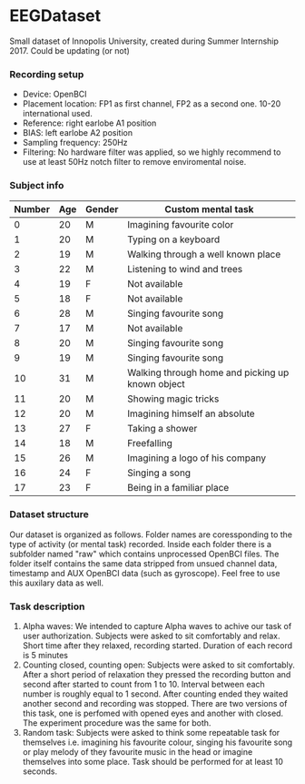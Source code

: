# EEGDataset
Small dataset of Innopolis University, created during Summer Internship 2017. Could be updating (or not)

### Recording setup
  
  * Device: OpenBCI
  * Placement location: FP1 as first channel, FP2 as a second one. 10-20 international used.
  * Reference: right earlobe A1 position
  * BIAS: left earlobe A2 position
  * Sampling frequency: 250Hz
  * Filtering: No hardware filter was applied, so we highly recommend to use at least 50Hz notch filter to remove enviromental noise. 


### Subject info

Number|Age|Gender|Custom mental task|
------|---|------|------------------|
0|20|M|Imagining favourite color
1|20|M|Typing on a keyboard
2|19|M|Walking through a well known place
3|22|M|Listening to wind and trees 
4|19|F|Not available
5|18|F|Not available
6|28|M|Singing favourite song
7|17|M|Not available
8|20|M|Singing favourite song
9|19|M|Singing favourite song
10|31|M|Walking through home and picking up known object
11|20|M|Showing magic tricks
12|20|M|Imagining himself an absolute
13|27|F|Taking a shower
14|18|M|Freefalling
15|26|M|Imagining a logo of his company
16|24|F|Singing a song
17|23|F|Being in a familiar place


### Dataset structure
Our dataset is organized as follows. Folder names are coressponding to the type of activity (or mental task) recorded. 
Inside each folder there is a subfolder named "raw" which contains unprocessed OpenBCI files.
The folder itself contains the same data stripped from unsued channel data, timestamp and AUX OpenBCI data (such as gyroscope).
Feel free to use this auxilary data as well. 

### Task description

 1. Alpha waves: We intended to capture Alpha waves to achive our task of user authorization. Subjects were asked to sit comfortably and relax. Short time after they relaxed, recording started. Duration of each record is 5 minutes
 2. Counting closed, counting open: Subjects were asked to sit comfortably. After a short period of relaxation they pressed the recording button and second after started to count from 1 to 10. Interval between each number is roughly equal to 1 second. After counting ended they waited another second and recording was stopped. There are two versions of this task, one is perfomed with opened eyes and another with closed. The experiment procedure was the same for both.
 3. Random task: Subjects were asked to think some repeatable task for themselves i.e. imagining his favourite colour, singing his favourite song or play melody of they favourite music in the head or imagine themselves into some place. Task should be performed for at least 10 seconds.
